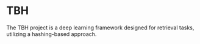 # TBH
The TBH project is a deep learning framework designed for retrieval tasks, utilizing a hashing-based approach.
